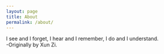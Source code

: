 ```yaml
---
layout: page
title: About
permalink: /about/
---
```


I see and I forget, I hear and I remember, I do and I understand.<br>
                                                -Originally by Xun Zi.
